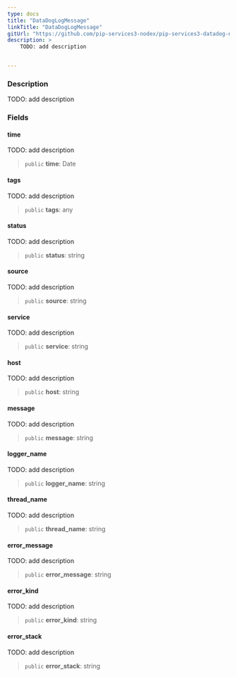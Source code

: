 ```yaml
---
type: docs
title: "DataDogLogMessage"
linkTitle: "DataDogLogMessage"
gitUrl: "https://github.com/pip-services3-nodex/pip-services3-datadog-nodex"
description: >
    TODO: add description


---
```


### Description

TODO: add description


### Fields

<span class="hide-title-link">

#### time
TODO: add description
> `public` **time**: Date
#### tags
TODO: add description
> `public` **tags**: any
#### status
TODO: add description
> `public` **status**: string
#### source
TODO: add description
> `public` **source**: string
#### service
TODO: add description
> `public` **service**: string
#### host
TODO: add description
> `public` **host**: string
#### message
TODO: add description
> `public` **message**: string
#### logger_name
TODO: add description
> `public` **logger_name**: string
#### thread_name
TODO: add description
> `public` **thread_name**: string
#### error_message
TODO: add description
> `public` **error_message**: string
#### error_kind
TODO: add description
> `public` **error_kind**: string
#### error_stack
TODO: add description
> `public` **error_stack**: string

</span>